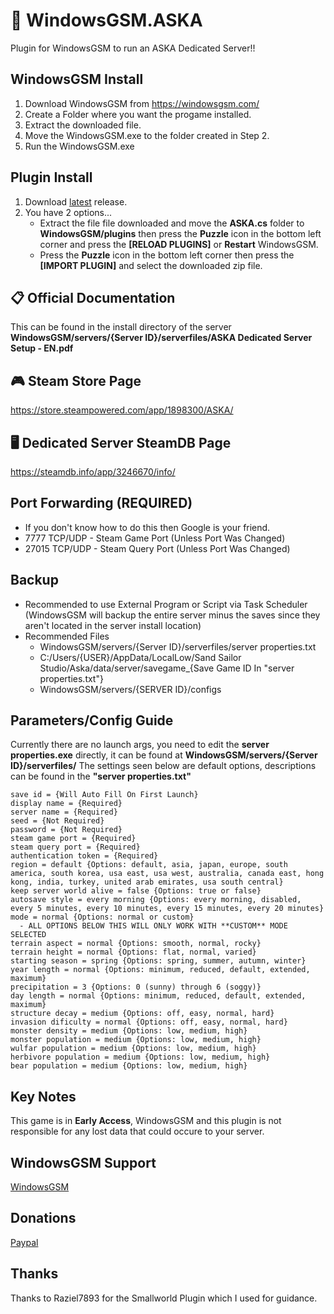 # 🧩 WindowsGSM.ASKA
Plugin for WindowsGSM to run an ASKA Dedicated Server!!

## WindowsGSM Install

1. Download WindowsGSM from https://windowsgsm.com/
2. Create a Folder where you want the progame installed.
3. Extract the downloaded file.
4. Move the WindowsGSM.exe to the folder created in Step 2.
5. Run the WindowsGSM.exe

## Plugin Install

1. Download [latest](https://github.com/tadavispmd040507/WindowsGSM.ASKA/releases/download/v1.0/WindowsGSM.ASKA.zip) release.
2. You have 2 options...
    - Extract the file file downloaded and move the **ASKA.cs** folder to **WindowsGSM/plugins** then press the **Puzzle** icon in the bottom left corner and press the **[RELOAD PLUGINS]** or **Restart** WindowsGSM.
    - Press the **Puzzle** icon in the bottom left corner then press the **[IMPORT PLUGIN]** and select the downloaded zip file.

## 📋 Official Documentation

This can be found in the install directory of the server **WindowsGSM/servers/{Server ID}/serverfiles/ASKA Dedicated Server Setup - EN.pdf**

## 🎮 Steam Store Page

https://store.steampowered.com/app/1898300/ASKA/

## 🖥️ Dedicated Server SteamDB Page

https://steamdb.info/app/3246670/info/

## Port Forwarding (REQUIRED)

- If you don't know how to do this then Google is your friend.
- 7777 TCP/UDP - Steam Game Port (Unless Port Was Changed)
- 27015 TCP/UDP - Steam Query Port (Unless Port Was Changed)

## Backup

- Recommended to use External Program or Script via Task Scheduler (WindowsGSM will backup the entire server minus the saves since they aren't located in the server install location)
- Recommended Files
    - WindowsGSM/servers/{Server ID}/serverfiles/server properties.txt
    - C:/Users/{USER}/AppData/LocalLow/Sand Sailor Studio/Aska/data/server/savegame_{Save Game ID In "server properties.txt"}
    - WindowsGSM/servers/{SERVER ID}/configs

## Parameters/Config Guide

Currently there are no launch args, you need to edit the **server properties.exe** directly, it can be found at **WindowsGSM/servers/{Server ID}/serverfiles/** The settings seen below are default options, descriptions can be found in the **"server properties.txt"**
```
save id = {Will Auto Fill On First Launch}
display name = {Required}
server name = {Required}
seed = {Not Required}
password = {Not Required}
steam game port = {Required}
steam query port = {Required}
authentication token = {Required}
region = default {Options: default, asia, japan, europe, south america, south korea, usa east, usa west, australia, canada east, hong kong, india, turkey, united arab emirates, usa south central}
keep server world alive = false {Options: true or false}
autosave style = every morning {Options: every morning, disabled, every 5 minutes, every 10 minutes, every 15 minutes, every 20 minutes}
mode = normal {Options: normal or custom}
  - ALL OPTIONS BELOW THIS WILL ONLY WORK WITH **CUSTOM** MODE SELECTED
terrain aspect = normal {Options: smooth, normal, rocky}
terrain height = normal {Options: flat, normal, varied}
starting season = spring {Options: spring, summer, autumn, winter}
year length = normal {Options: minimum, reduced, default, extended, maximum}
precipitation = 3 {Options: 0 (sunny) through 6 (soggy)}
day length = normal {Options: minimum, reduced, default, extended, maximum}
structure decay = medium {Options: off, easy, normal, hard}
invasion dificulty = normal {Options: off, easy, normal, hard}
monster density = medium {Options: low, medium, high}
monster population = medium {Options: low, medium, high}
wulfar population = medium {Options: low, medium, high}
herbivore population = medium {Options: low, medium, high}
bear population = medium {Options: low, medium, high}
```

## Key Notes

This game is in **Early Access**, WindowsGSM and this plugin is not responsible for any lost data that could occure to your server.

## WindowsGSM Support
[WindowsGSM](https://windowsgsm.com/discord)

## Donations

[Paypal](https://paypal.me/GDavis6899)

## Thanks

Thanks to Raziel7893 for the Smallworld Plugin which I used for guidance.